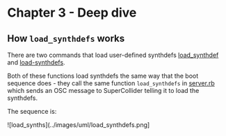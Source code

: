 # Chapter 3 - Deep dive

## How `load_synthdefs` works

There are two commands that load user-defined synthdefs [load_synthdef](https://github.com/sonic-pi-net/sonic-pi/blob/dev/app/server/ruby/lib/sonicpi/lang/sound.rb#L3307) and [load-synthdefs](https://github.com/sonic-pi-net/sonic-pi/blob/dev/app/server/ruby/lib/sonicpi/lang/sound.rb#L3357).

Both of these functions load synthdefs the same way that the boot sequence does - they call the same function `load_synthdefs` in [server.rb](https://github.com/sonic-pi-net/sonic-pi/blob/dev/app/server/ruby/lib/sonicpi/server.rb#L155) which sends an OSC message to SuperCollider telling it to load the synthdefs.

The sequence is:

![load_synths](../images/uml/load_synthdefs.png]
